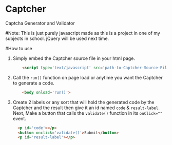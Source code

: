# Captcher
Captcha Generator and Validator

#Note:
This is just purely javascript made as this is a project in one of my subjects in school. jQuery will be used next time.

#How to use
1. Simply embed the Captcher source file in your html page.

    ```html  
        <script type='text/javascript' src='path-to-Captcher-Source-File.js'></script>
    ```
2. Call the ``` run() ``` function on page load or anytime you want the Captcher to generate a code.
    ```html
        <body onload='run()'>
    ```
    
3. Create 2 labels or any sort that will hold the generated code by the Captcher and the result then give it an id named ``` code ``` & ``` result-label ```. Next, Make a button that calls the ```validate()``` function in its ```onClick=""``` event.
      ```html
        <p id='code'></p>
        <button onclick='validate()'>Submit</button>
        <p id='result-label'></p>
      ```
